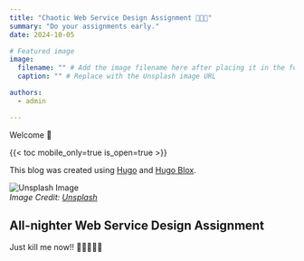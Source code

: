 ```yaml
---
title: "Chaotic Web Service Design Assignment 🤣🤣🤣"
summary: "Do your assignments early."
date: 2024-10-05

# Featured image
image:
  filename: "" # Add the image filename here after placing it in the folder
  caption: "" # Replace with the Unsplash image URL

authors:
  - admin

---
```


Welcome 👋

{{< toc mobile_only=true is_open=true >}}

This blog was created using [Hugo](https://gohugo.io) and [Hugo Blox](https://hugoblox.com).

![Unsplash Image](https://images.unsplash.com/photo-1530210124550-912dc1381cb8?q=80&w=2670&auto=format&fit=crop&ixlib=rb-4.0.3&ixid=M3wxMjA3fDB8MHxwaG90by1wYWdlfHx8fGVufDB8fHx8fA%3D%3D)  
*Image Credit: [Unsplash](https://unsplash.com)*

## All-nighter Web Service Design Assignment

Just kill me now!! 🤮🤮🤮🤮🤮
